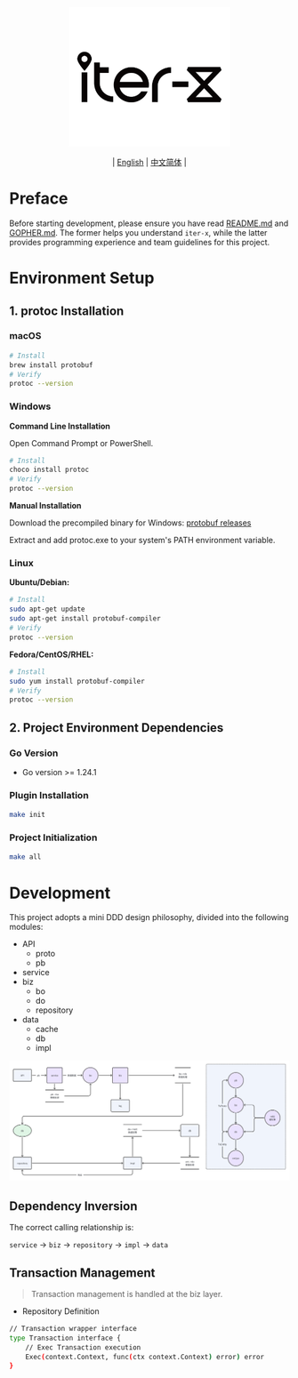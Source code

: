 <div align="center">
  <img src="../logo.png" alt="Logo" width="290" height="251" />
</div>

<div align="center">

| [English](DEV.md) | [中文简体](DEV.zh-CN.md) |

</div>

# Preface

Before starting development, please ensure you have read [README.md](../../README.md) and [GOPHER.md](GOPHER.md). The former helps you understand `iter-x`, while the latter provides programming experience and team guidelines for this project.

# Environment Setup

## 1. protoc Installation

### macOS

```bash
# Install
brew install protobuf
# Verify
protoc --version
```

### Windows

**Command Line Installation**

Open Command Prompt or PowerShell.

```bash
# Install
choco install protoc
# Verify
protoc --version
```

**Manual Installation**

Download the precompiled binary for Windows:
[protobuf releases](https://github.com/protocolbuffers/protobuf/releases)

Extract and add protoc.exe to your system's PATH environment variable.

### Linux

**Ubuntu/Debian:**

```bash
# Install
sudo apt-get update
sudo apt-get install protobuf-compiler
# Verify
protoc --version
```

**Fedora/CentOS/RHEL:**

```bash
# Install
sudo yum install protobuf-compiler
# Verify
protoc --version
```

## 2. Project Environment Dependencies

### Go Version

* Go version >= 1.24.1

### Plugin Installation

```bash
make init
```

### Project Initialization

```bash
make all
```

# Development

This project adopts a mini DDD design philosophy, divided into the following modules:

* API
    * proto
    * pb
* service
* biz
    * bo
    * do
    * repository
* data
    * cache
    * db
    * impl

![go-ddd.png](../images/go-ddd.png)

## Dependency Inversion

The correct calling relationship is:

`service` -> `biz` -> `repository` -> `impl` -> `data`

## Transaction Management

> Transaction management is handled at the biz layer.

* Repository Definition

```bash
// Transaction wrapper interface
type Transaction interface {
	// Exec Transaction execution
	Exec(context.Context, func(ctx context.Context) error) error
}
```